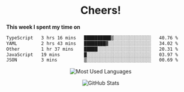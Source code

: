 <h1 align="center">Cheers!</h1>

**This week I spent my time on**
<!--START_SECTION:waka-->

```txt
TypeScript   3 hrs 16 mins   ██████████▒░░░░░░░░░░░░░░   40.76 %
YAML         2 hrs 43 mins   ████████▓░░░░░░░░░░░░░░░░   34.02 %
Other        1 hr 37 mins    █████░░░░░░░░░░░░░░░░░░░░   20.31 %
JavaScript   19 mins         █░░░░░░░░░░░░░░░░░░░░░░░░   03.97 %
JSON         3 mins          ▒░░░░░░░░░░░░░░░░░░░░░░░░   00.69 %
```

<!--END_SECTION:waka-->

<p align="center"><img src="https://github-readme-stats.vercel.app/api/top-langs/?username=thnkrn&layout=compact&hide=html&theme=tokyonight" alt="Most Used Languages" /></p>

<p align="center"><img src="https://github-readme-stats.vercel.app/api?username=thnkrn&show_icons=true&count_private=true&theme=tokyonight&show=reviews&hide_rank=false&rank_icon=github" alt="GitHub Stats" /></p>

<!-- <p align="center"><a href="https://wakatime.com"><img src="https://wakatime.com/share/@thnkrn/40092326-d1bd-471b-89da-9a7c63939402.png" /></p>
 -->
